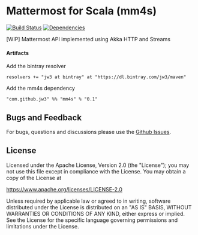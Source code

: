 Mattermost for Scala (mm4s)
==========================
[![Build Status](https://travis-ci.org/jw3/mm4s.svg?branch=master)](https://travis-ci.org/jw3/mm4s)
[![Dependencies](https://app.updateimpact.com/badge/701268856357916672/mm4s.svg?config=compile)](https://app.updateimpact.com/latest/701268856357916672/mm4s)

[WIP] Mattermost API implemented using Akka HTTP and Streams

#### Artifacts

Add the bintray resolver

```resolvers += "jw3 at bintray" at "https://dl.bintray.com/jw3/maven"```

Add the mm4s dependency

```"com.github.jw3" %% "mm4s" % "0.1"```

## Bugs and Feedback

For bugs, questions and discussions please use the [Github Issues](https://github.com/jw3/mm4s/issues).

## License

Licensed under the Apache License, Version 2.0 (the "License");
you may not use this file except in compliance with the License.
You may obtain a copy of the License at

<https://www.apache.org/licenses/LICENSE-2.0>

Unless required by applicable law or agreed to in writing, software
distributed under the License is distributed on an "AS IS" BASIS,
WITHOUT WARRANTIES OR CONDITIONS OF ANY KIND, either express or implied.
See the License for the specific language governing permissions and
limitations under the License.
